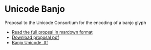 Unicode Banjo
=============

Proposal to the Unicode Consortium for the encoding of a banjo glyph

* [Read the full propsal in mardown format](https://github.com/thcipriani/unicode-banjo/blob/master/Proposal/Banjo_Unicode_Proposal.markdown)
* [Download proposal pdf](https://github.com/thcipriani/unicode-banjo/blob/master/Proposal/Banjo_Unicode_Proposal.pdf)
* [Banjo Unicode .ttf](https://github.com/thcipriani/unicode-banjo/blob/master/Fonts/UnicodeBanjo.ttf)
